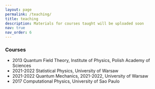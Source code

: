 ```yaml
---
layout: page
permalink: /teaching/
title: teaching
description: Materials for courses taught will be uploaded soon
nav: true
nav_order: 6
---
```


### Courses

- 2013 Quantum Field Theory, Institute of Physics, Polish Academy of Sciences
- 2021-2022 Statistical Physics, University of Warsaw
- 2021-2022 Quantum Mechanics, 2021-2022, University of Warsaw
- 2017 Computational Physics, University of Sao Paulo
